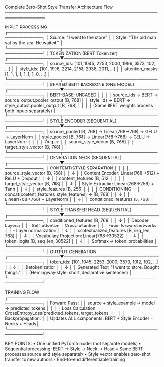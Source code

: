 Complete Zero-Shot Style Transfer Architecture Flow
═══════════════════════════════════════════════════════════════

INPUT PROCESSING
┌─────────────────────────────────────────────────────────────┐
│ Source: "I went to the store"                               │
│ Style: "The old man sat by the sea. He waited."           │
└─────────────────┬───────────────────────────────────────────┘
                  │
         TOKENIZATION (BERT Tokenizer)
┌─────────────────▼───────────────────────────────────────────┐
│ source_ids: [101, 1045, 2253, 2000, 1996, 3573, 102, ...]  │
│ style_ids:  [101, 1996, 2214, 2158, 2938, 2011, ...]      │
│ attention_masks: [1, 1, 1, 1, 1, 1, 1, 0, ...]            │
└─────────────────┬───────────────────────────────────────────┘
                  │
         SHARED BERT BACKBONE (ONE MODEL)
┌─────────────────▼───────────────────────────────────────────┐
│                BERT-BASE-UNCASED                            │
│                                                             │
│ source_ids → BERT → source_output.pooler_output [B, 768]   │
│ style_ids  → BERT → style_output.pooler_output [B, 768]    │
│                                                             │
│ (Same BERT weights process both inputs separately)          │
└─────────────────┬───────────────────────────────────────────┘
                  │
         STYLE ENCODER (SEQUENTIAL)
┌─────────────────▼───────────────────────────────────────────┐
│ source_pooled [B, 768] → Linear(768→768) → GELU → LayerNorm │
│ style_pooled [B, 768]  → Linear(768→768) → GELU → LayerNorm │
│                                                             │
│ Output:                                                     │
│ source_style_vector [B, 768]                               │
│ target_style_vector [B, 768]                               │
└─────────────────┬───────────────────────────────────────────┘
                  │
         GENERATION NECK (SEQUENTIAL)
┌─────────────────▼───────────────────────────────────────────┐
│              CONTENT/STYLE SEPARATION                       │
│                                                             │
│ source_style_vector [B, 768]                               │
│    ↓                                                        │
│ Content Encoder: Linear(768→512) + ReLU + Dropout          │
│    ↓                                                        │
│ content_features [B, 512]                                  │
│                                                             │
│ target_style_vector [B, 768]                               │
│    ↓                                                        │
│ Style Extractor: Linear(768→256) + Tanh                    │
│    ↓                                                        │
│ style_features [B, 256]                                    │
│                                                             │
│ CONDITIONING:                                               │
│ concat(content_features, style_features) → [B, 768]        │
│    ↓                                                        │
│ Linear(768→768) + LayerNorm                                │
│    ↓                                                        │
│ conditioned_features [B, 768]                              │
└─────────────────┬───────────────────────────────────────────┘
                  │
         STYLE TRANSFER HEAD (SEQUENTIAL)
┌─────────────────▼───────────────────────────────────────────┐
│ conditioned_features [B, 768]                              │
│    ↓                                                        │
│ Decoder Layers:                                             │
│   - Self-attention + Cross-attention                       │
│   - Feed-forward networks                                  │
│   - Layer normalization                                    │
│    ↓                                                        │
│ contextualized_features [B, seq_len, 768]                  │
│    ↓                                                        │
│ Vocabulary Projection: Linear(768→30522)                   │
│    ↓                                                        │
│ token_logits [B, seq_len, 30522]                           │
│    ↓                                                        │
│ Softmax → token_probabilities                              │
└─────────────────┬───────────────────────────────────────────┘
                  │
         OUTPUT GENERATION
┌─────────────────▼───────────────────────────────────────────┐
│ token_ids: [101, 1045, 2253, 2000, 3573, 1012, 102, ...]  │
│    ↓                                                        │
│ Detokenization                                              │
│    ↓                                                        │
│ Generated Text: "I went to store. Bought things."          │
│ (Hemingway-style: short, declarative sentences)            │
└─────────────────────────────────────────────────────────────┘

TRAINING FLOW
┌─────────────────────────────────────────────────────────────┐
│ Forward Pass:                                               │
│ source + style_example → model → predicted_tokens          │
│                                                             │
│ Loss Calculation:                                           │
│ CrossEntropyLoss(predicted_tokens, target_tokens)          │
│                                                             │
│ Backpropagation:                                            │
│ Updates ALL components: BERT + Style Encoder + Necks + Heads│
└─────────────────────────────────────────────────────────────┘

KEY POINTS:
• One unified PyTorch model (not separate models)
• Sequential processing: BERT → Style → Neck → Head
• Same BERT processes source and style separately
• Style vector enables zero-shot transfer to new authors
• End-to-end differentiable training
